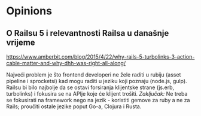 # Opinions

## O Railsu 5 i relevantnosti Railsa u današnje vrijeme
https://www.amberbit.com/blog/2015/4/22/why-rails-5-turbolinks-3-action-cable-matter-and-why-dhh-was-right-all-along/

Najveći problem je što frontend developeri ne žele raditi u rubiju (asset pipeline i sprocketsi) kad mogu raditi u jeziku koji poznaju (node.js, gulp). Railsu bi bilo najbolje da se ostavi forsiranja klijentske strane (js.erb, turbolinks) i fokusira se na APIje koje će klijent trošiti.
*Zaključak:* Ne treba se fokusirati na framework nego na jezik - koristiti gemove za ruby a ne za Rails; proučiti ostale jezike poput Go-a, Clojura i Rusta.
